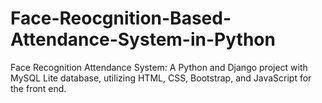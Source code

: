 # Face-Reocgnition-Based-Attendance-System-in-Python
Face Recognition Attendance System: A Python and Django project with MySQL Lite database, utilizing HTML, CSS, Bootstrap, and JavaScript for the front end.
